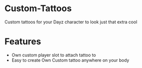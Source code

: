 # Custom-Tattoos
Custom tattoos for your Dayz character to look just that extra cool


# Features
- Own custom player slot to attach tattoo to
- Easy to create Own Custom tattoo anywhere on your body
  
